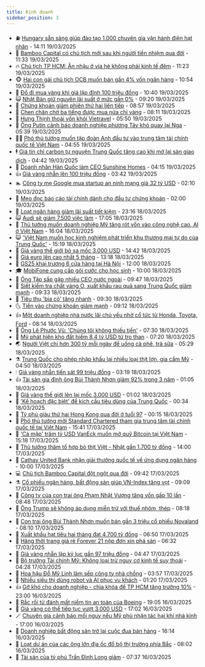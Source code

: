```yaml
---
title: Kinh doanh
sidebar_position: 3
---
```


<!-- vnexpress-kinh-doanh:START -->
- ⛽️ [Hungary sẵn sàng giúp đào tạo 1.000 chuyên gia vận hành điện hạt nhân](https://vnexpress.net/hungary-san-sang-giup-dao-tao-1-000-chuyen-gia-van-hanh-dien-hat-nhan-4863452.html) - 14:11 19/03/2025
- 🐲 [Bamboo Capital có chủ tịch mới sau khi người tiền nhiệm qua đời](https://vnexpress.net/bamboo-capital-co-chu-tich-moi-sau-khi-nguoi-tien-nhiem-qua-doi-4863429.html) - 11:33 19/03/2025
- 🔥 [Chủ tịch TP HCM: Ăn nhậu ở vỉa hè không phải kinh tế đêm](https://vnexpress.net/chu-tich-tp-hcm-an-nhau-o-via-he-khong-phai-kinh-te-dem-4863412.html) - 11:23 19/03/2025
- 🐵 [Hai con gái chủ tịch OCB muốn bán gần 4% vốn ngân hàng](https://vnexpress.net/hai-con-gai-chu-tich-ocb-muon-ban-gan-4-von-ngan-hang-4863414.html) - 10:54 19/03/2025
- 🦅 [Đổ đi mua vàng khi giá lập đỉnh 100 triệu đồng](https://vnexpress.net/do-di-mua-vang-khi-gia-lap-dinh-100-trieu-dong-4863376.html) - 10:40 19/03/2025
- 😺 [Nhật Bản giữ nguyên lãi suất ở mức gần 0%](https://vnexpress.net/nhat-ban-giu-nguyen-lai-suat-o-muc-gan-0-4863320.html) - 09:20 19/03/2025
- 🤩 [Chứng khoán giảm phiên thứ hai liên tiếp](https://vnexpress.net/chung-khoan-giam-phien-thu-hai-lien-tiep-4863355.html) - 08:57 19/03/2025
- 🌮 [Chen chân chờ ba tiếng được mua nửa chỉ vàng](https://video.vnexpress.net/chen-chan-cho-ba-tieng-duoc-mua-nua-chi-vang-4863303.html) - 08:11 19/03/2025
- 🧰 [Hưng Thịnh thoái vốn khỏi Vietravel](https://vnexpress.net/hung-thinh-thoai-von-khoi-vietravel-4863243.html) - 05:50 19/03/2025
- 🤔 [Ông Putin cảnh báo doanh nghiệp phương Tây khó quay lại Nga](https://vnexpress.net/ong-putin-canh-bao-doanh-nghiep-phuong-tay-kho-quay-lai-nga-4863113.html) - 05:39 19/03/2025
- 🧑‍💻 [Phó thủ tướng muốn tập đoàn Anh đầu tư vào trung tâm tài chính quốc tế Việt Nam](https://vnexpress.net/pho-thu-tuong-muon-tap-doan-anh-dau-tu-vao-trung-tam-tai-chinh-quoc-te-viet-nam-4863214.html) - 04:55 19/03/2025
- 🕴 [Giá tín chỉ carbon tự nguyện Trung Quốc tăng cao khi mở lại sàn giao dịch](https://vnexpress.net/gia-tin-chi-carbon-tu-nguyen-trung-quoc-tang-cao-khi-mo-lai-san-giao-dich-4863128.html) - 04:42 19/03/2025
- 🦩 [Doanh nhân Hàn Quốc làm CEO Sunshine Homes](https://vnexpress.net/doanh-nhan-han-quoc-lam-ceo-sunshine-homes-4863114.html) - 04:15 19/03/2025
- 👍 [Giá vàng nhẫn lên 100 triệu đồng](https://vnexpress.net/vang-nhan-tron-gan-can-moc-100-trieu-dong-4863153.html) - 03:42 19/03/2025
- 🏊 [Công ty mẹ Google mua startup an ninh mạng giá 32 tỷ USD](https://vnexpress.net/cong-ty-me-google-mua-startup-an-ninh-mang-gia-32-ty-usd-4863038.html) - 02:10 19/03/2025
- 🤡 [Mẹo đọc báo cáo tài chính dành cho đầu tư chứng khoán](https://vnexpress.net/meo-doc-bao-cao-tai-chinh-danh-cho-dau-tu-chung-khoan-4862943.html) - 02:00 19/03/2025
- 👀 [Loạt ngân hàng giảm lãi suất tiết kiệm](https://vnexpress.net/loat-ngan-hang-giam-lai-suat-tiet-kiem-4863026.html) - 23:16 18/03/2025
- 😺 [Audi sẽ giảm 7.500 việc làm](https://vnexpress.net/audi-se-giam-7-500-viec-lam-4862984.html) - 17:05 18/03/2025
- 🦣 [Thủ tướng muốn doanh nghiệp Mỹ tăng rót vốn vào công nghệ cao, AI ở Việt Nam](https://vnexpress.net/thu-tuong-muon-doanh-nghiep-my-tang-rot-von-vao-cong-nghe-cao-ai-o-viet-nam-4863006.html) - 16:04 18/03/2025
- 😺 [&#39;Việt Nam muốn học kinh nghiệm phát triển khu thương mại tự do của Trung Quốc&#39;](https://vnexpress.net/viet-nam-muon-hoc-kinh-nghiem-phat-trien-khu-thuong-mai-tu-do-cua-trung-quoc-4863000.html) - 15:19 18/03/2025
- 💼 [Giá vàng thế giới bỏ xa mốc 3.000 USD](https://vnexpress.net/gia-vang-the-gioi-bo-xa-moc-3-000-usd-4862994.html) - 14:42 18/03/2025
- 🤗 [Giá euro lên cao nhất 5 tháng](https://vnexpress.net/gia-euro-len-cao-nhat-5-thang-4862975.html) - 13:18 18/03/2025
- 👀 [GS25 khai trương 6 cửa hàng tại Hà Nội](https://vnexpress.net/gs25-khai-truong-6-cua-hang-tai-ha-noi-4862590.html) - 12:00 18/03/2025
- 🎓 [MobiFone cung cấp gói cước cho học sinh](https://vnexpress.net/mobifone-cung-cap-goi-cuoc-cho-hoc-sinh-4862804.html) - 10:00 18/03/2025
- 🗽 [Ông Tập sắp gặp nhiều CEO nước ngoài](https://vnexpress.net/ong-tap-sap-gap-nhieu-ceo-nuoc-ngoai-4862828.html) - 09:47 18/03/2025
- 🚀 [Siết kiểm tra chất vàng O, xuất khẩu rau quả sang Trung Quốc giảm mạnh](https://vnexpress.net/siet-kiem-tra-chat-vang-o-xuat-khau-rau-qua-sang-trung-quoc-giam-manh-4862818.html) - 09:33 18/03/2025
- 🤗 [Tiêu thụ &#39;bia cỏ&#39; tăng nhanh](https://vnexpress.net/tieu-thu-bia-co-tang-nhanh-4862806.html) - 09:30 18/03/2025
- 🌜 [Tiền vào chứng khoán giảm mạnh](https://vnexpress.net/tien-vao-chung-khoan-giam-manh-4862893.html) - 09:12 18/03/2025
- 👍 [Một doanh nghiệp nhà nước lãi chủ yếu nhờ cổ tức từ Honda, Toyota, Ford](https://vnexpress.net/mot-doanh-nghiep-nha-nuoc-lai-chu-yeu-nho-co-tuc-tu-honda-toyota-ford-4862750.html) - 08:14 18/03/2025
- 🤖 [Ông Lê Phước Vũ: &#39;Chúng tôi không thiếu tiền&#39;](https://vnexpress.net/ong-le-phuoc-vu-chung-toi-khong-thieu-tien-4862810.html) - 07:30 18/03/2025
- 🫣 [Mỹ phát hiện kho đất hiếm 8,4 tỷ USD từ tro than](https://vnexpress.net/my-phat-hien-kho-dat-hiem-8-4-ty-usd-tu-tro-than-4862748.html) - 07:20 18/03/2025
- 🌏 [Người Việt chi hơn 300 tỷ mỗi ngày để uống cà phê, trà sữa](https://vnexpress.net/nguoi-viet-chi-hon-300-ty-moi-ngay-de-uong-ca-phe-tra-sua-4862691.html) - 05:29 18/03/2025
- ⚗️ [Trung Quốc cho phép nhập khẩu lại nhiều loại thịt lợn, gia cầm Mỹ](https://vnexpress.net/trung-quoc-cho-phep-nhap-khau-lai-nhieu-loai-thit-lon-gia-cam-my-4862669.html) - 04:50 18/03/2025
- 🕯 [Giá vàng nhẫn tiến sát 99 triệu đồng](https://vnexpress.net/vang-nhan-tron-vuot-97-trieu-dong-mot-luong-4862627.html) - 03:19 18/03/2025
- 👍 [Tài sản gia đình ông Bùi Thành Nhơn giảm 92% trong 3 năm](https://vnexpress.net/tai-san-gia-dinh-ong-bui-thanh-nhon-giam-92-trong-3-nam-4862566.html) - 01:05 18/03/2025
- 🤠 [Giá vàng thế giới lên lại mốc 3.000 USD](https://vnexpress.net/gia-vang-the-gioi-len-lai-moc-3-000-usd-4862557.html) - 01:02 18/03/2025
- 🌊 [&#39;Kế hoạch đặc biệt&#39; để kích cầu tiêu dùng của Trung Quốc](https://vnexpress.net/ke-hoach-dac-biet-de-kich-cau-tieu-dung-cua-trung-quoc-4862408.html) - 00:34 18/03/2025
- 🌈 [Tỷ phú giàu thứ hai Hong Kong qua đời ở tuổi 97](https://vnexpress.net/ty-phu-giau-thu-hai-hong-kong-qua-doi-o-tuoi-97-4862547.html) - 00:15 18/03/2025
- 🥳 [Phó thủ tướng mời Standard Chartered tham gia trung tâm tài chính quốc tế tại Việt Nam](https://vnexpress.net/pho-thu-tuong-moi-standard-chartered-tham-gia-trung-tam-tai-chinh-quoc-te-tai-viet-nam-4862494.html) - 15:41 17/03/2025
- 🐻 [&#39;Cá mập&#39; trăm tỷ USD VanEck muốn mở quỹ Bitcoin tại Việt Nam](https://vnexpress.net/ca-map-tram-ty-usd-vaneck-muon-mo-quy-bitcoin-tai-viet-nam-4862514.html) - 15:18 17/03/2025
- 💫 [Thủ tướng thăm tổ hợp bò thịt Việt - Nhật gần 1.700 tỷ đồng](https://vnexpress.net/thu-tuong-tham-to-hop-bo-thit-viet-nhat-gan-1-700-ty-dong-4862487.html) - 14:00 17/03/2025
- 🤩 [Cathay United Bank nhận giải thưởng quốc tế về ứng dụng ngân hàng](https://vnexpress.net/cathay-united-bank-nhan-giai-thuong-quoc-te-ve-ung-dung-ngan-hang-4821824.html) - 10:00 17/03/2025
- 💻 [Chủ tịch Bamboo Capital đột ngột qua đời](https://vnexpress.net/chu-tich-bamboo-capital-dot-ngot-qua-doi-4862376.html) - 09:42 17/03/2025
- ⚗️ [Cổ phiếu ngân hàng, bất động sản giúp VN-Index tăng vọt](https://vnexpress.net/co-phieu-ngan-hang-bat-dong-san-giup-vn-index-tang-vot-4862382.html) - 09:09 17/03/2025
- 🌈 [Công ty của con trai ông Phạm Nhật Vượng tăng vốn gấp 10 lần](https://vnexpress.net/cong-ty-cua-con-trai-ong-pham-nhat-vuong-tang-von-gap-10-lan-4862350.html) - 08:48 17/03/2025
- 🌝 [Ông Trump sẽ không áp dụng miễn trừ với thuế nhôm, thép](https://vnexpress.net/ong-trump-se-khong-ap-dung-mien-tru-voi-thue-nhom-thep-4862272.html) - 08:18 17/03/2025
- 🥸 [Con trai ông Bùi Thành Nhơn muốn bán gần 3 triệu cổ phiếu Novaland](https://vnexpress.net/con-trai-ong-bui-thanh-nhon-muon-ban-gan-3-trieu-co-phieu-novaland-4862351.html) - 08:10 17/03/2025
- 🦆 [Xuất khẩu hạt tiêu hai tháng đạt 4.700 tỷ đồng](https://vnexpress.net/xuat-khau-hat-tieu-hai-thang-dat-4-700-ty-dong-4862141.html) - 06:50 17/03/2025
- 🌋 [Hãng thời trang giá rẻ Forever 21 nộp đơn xin phá sản](https://vnexpress.net/hang-thoi-trang-gia-re-forever-21-nop-don-xin-pha-san-4862245.html) - 06:32 17/03/2025
- 🦍 [Giá vàng nhẫn lập kỷ lục gần 97 triệu đồng](https://vnexpress.net/vang-nhan-lap-ky-luc-gan-97-trieu-dong-4862242.html) - 04:47 17/03/2025
- 🤔 [Bộ trưởng Tài chính Mỹ: Không loại trừ nguy cơ kinh tế suy thoái](https://vnexpress.net/bo-truong-tai-chinh-my-khong-loai-tru-nguy-co-kinh-te-suy-thoai-4862192.html) - 04:28 17/03/2025
- 🧰 [Hoa hậu Đỗ Mỹ Linh làm sếp công ty nhà chồng](https://vnexpress.net/hoa-hau-do-my-linh-lam-sep-cong-ty-nha-chong-4862140.html) - 03:57 17/03/2025
- 🌝 [Nhiều siêu thị dùng robot và AI phục vụ khách](https://vnexpress.net/nhieu-sieu-thi-dung-robot-va-ai-phuc-vu-khach-4845564.html) - 01:20 17/03/2025
- 👍 [Gỡ khó cho doanh nghiệp - chìa khóa để TP HCM tăng trưởng 10%](https://vnexpress.net/go-kho-cho-doanh-nghiep-chia-khoa-de-tp-hcm-tang-truong-10-4861532.html) - 23:00 16/03/2025
- 🗽 [Rắc rối từ đánh mất niềm tin an toàn của Boeing](https://vnexpress.net/rac-roi-tu-danh-mat-niem-tin-an-toan-cua-boeing-4861930.html) - 19:05 16/03/2025
- 🐎 [Giá vàng có thể tiếp tục vượt 3.000 USD](https://vnexpress.net/gia-vang-co-the-tiep-tuc-vuot-3-000-usd-4862052.html) - 17:02 16/03/2025
- 🪄 [Chuyên gia cảnh báo mối nguy nếu Mỹ phủ nhận tác hại khí nhà kính](https://vnexpress.net/chuyen-gia-canh-bao-moi-nguy-neu-my-phu-nhan-tac-hai-khi-nha-kinh-4861916.html) - 17:00 16/03/2025
- 🎊 [Doanh nghiệp bất động sản trở lại cuộc đua bán hàng](https://vnexpress.net/doanh-nghiep-bat-dong-san-tro-lai-cuoc-dua-ban-hang-4862024.html) - 16:14 16/03/2025
- 🗽 [Loạt dự án của các ông lớn địa ốc đổ bộ thị trường phía Bắc](https://vnexpress.net/loat-du-an-cua-cac-ong-lon-dia-oc-do-bo-thi-truong-phia-bac-4861764.html) - 08:02 16/03/2025
- 🦩 [Tài sản của tỷ phú Trần Đình Long giảm](https://vnexpress.net/tai-san-cua-ty-phu-tran-dinh-long-giam-4861963.html) - 07:37 16/03/2025<!-- vnexpress-kinh-doanh:END -->

